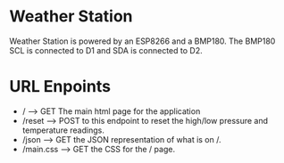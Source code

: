 # Weather Station
Weather Station is powered by an ESP8266 and a BMP180.
The BMP180 SCL is connected to D1 and SDA is connected to D2.

# URL Enpoints
* / --> GET The main html page for the application
* /reset --> POST to this endpoint to reset the high/low pressure and temperature readings.
* /json --> GET the JSON representation of what is on /.
* /main.css --> GET the CSS for the / page.
